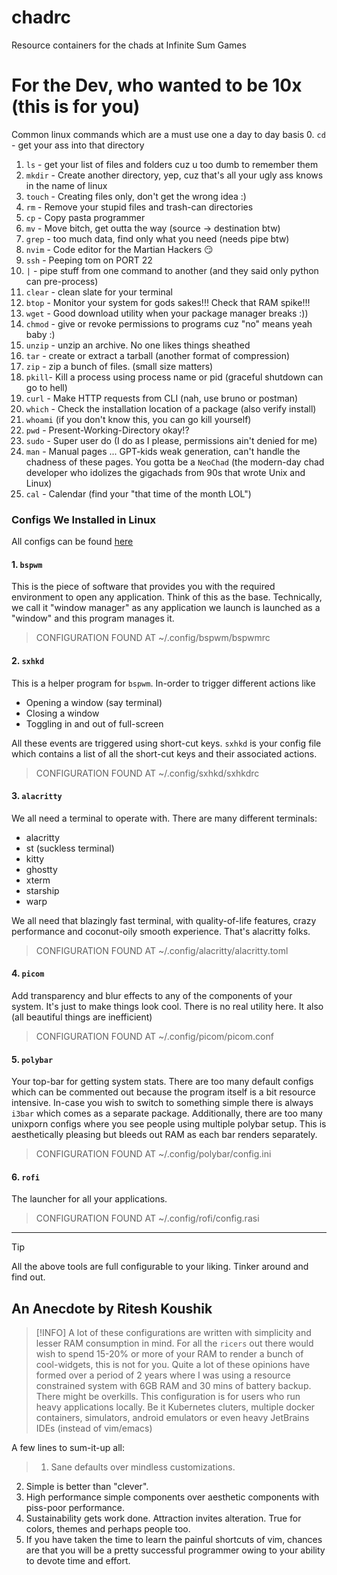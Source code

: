 # chadrc
Resource containers for the chads at Infinite Sum Games

# For the Dev, who wanted to be 10x (this is for you)

Common linux commands which are a must use one a day to day basis
0. `cd` - get your ass into that directory
1. `ls` - get your list of files and folders cuz u too dumb to remember them
2. `mkdir` - Create another directory, yep, cuz that's all your ugly ass knows in the name of linux
3. `touch` - Creating files only, don't get the wrong idea :)
4. `rm` - Remove your stupid files and trash-can directories
5. `cp` - Copy pasta programmer
6. `mv` - Move bitch, get outta the way (source -> destination btw)
7. `grep` - too much data, find only what you need (needs pipe btw)
8. `nvim` - Code editor for the Martian Hackers 😏
9. `ssh` - Peeping tom on PORT 22
10. `|` - pipe stuff from one command to another (and they said only python can 
pre-process) 
11. `clear` - clean slate for your terminal
12. `btop` - Monitor your system for gods sakes!!! Check that RAM spike!!!
13. `wget` - Good download utility when your package manager breaks :))
14. `chmod` - give or revoke permissions to programs cuz "no" means yeah baby :)
15. `unzip` - unzip an archive. No one likes things sheathed
16. `tar` - create or extract a tarball (another format of compression)
17. `zip` - zip a bunch of files. (small size matters)
18. `pkill`- Kill a process using process name or pid (graceful shutdown can go 
to hell)
19. `curl` - Make HTTP requests from CLI (nah, use bruno or postman)
20. `which` - Check the installation location of a package (also verify install)
21. `whoami` (if you don't know this, you can go kill yourself)
22. `pwd` - Present-Working-Directory okay!?
23. `sudo` - Super user do (I do as I please, permissions ain't denied for me)
24. `man` - Manual pages ... GPT-kids weak generation, can't handle the chadness of 
these pages. You gotta be a `NeoChad` (the modern-day chad developer who 
idolizes the gigachads from 90s that wrote Unix and Linux)
25. `cal` - Calendar (find your "that time of the month LOL")

### Configs We Installed in Linux

All configs can be found [ here ](https://github.com/IAmRiteshKoushik/dotfiles)

#### 1. `bspwm`
This is the piece of software that provides you with the required environment 
to open any application. Think of this as the base. Technically, we call it 
"window manager" as any application we launch is launched as a "window" and 
this program manages it.

> CONFIGURATION FOUND AT ~/.config/bspwm/bspwmrc

#### 2. `sxhkd` 
This is a helper program for `bspwm`. In-order to trigger different actions 
like 
- Opening a window (say terminal)
- Closing a window
- Toggling in and out of full-screen

All these events are triggered using short-cut keys. `sxhkd` is your config 
file which contains a list of all the short-cut keys and their associated 
actions.

> CONFIGURATION FOUND AT ~/.config/sxhkd/sxhkdrc

#### 3. `alacritty`
We all need a terminal to operate with. There are many different terminals:
- alacritty
- st (suckless terminal)
- kitty
- ghostty
- xterm
- starship
- warp

We all need that blazingly fast terminal, with quality-of-life features, 
crazy performance and coconut-oily smooth experience. That's alacritty folks.

> CONFIGURATION FOUND AT ~/.config/alacritty/alacritty.toml

#### 4. `picom`
 Add transparency and blur effects to any of the components of your system. 
It's just to make things look cool. There is no real utility here. It also 
 (all beautiful things are inefficient)

> CONFIGURATION FOUND AT ~/.config/picom/picom.conf

#### 5. `polybar`
Your top-bar for getting system stats. There are too many default configs 
which can be commented out because the program itself is a bit resource 
intensive. In-case you wish to switch to something simple there is always 
`i3bar` which comes as a separate package. Additionally, there are too many 
unixporn configs where you see people using multiple polybar setup. This is 
aesthetically pleasing but bleeds out RAM as each bar renders separately.

> CONFIGURATION FOUND AT ~/.config/polybar/config.ini

#### 6. `rofi`
The launcher for all your applications. 

> CONFIGURATION FOUND AT ~/.config/rofi/config.rasi
---

> [!TIP]
> All the above tools are full configurable to your liking. Tinker around 
and find out.

## An Anecdote by Ritesh Koushik
> [!INFO]
> A lot of these configurations are written with simplicity and lesser 
RAM consumption in mind. For all the `ricers` out there would wish to 
spend 15-20% or more of your RAM to render a bunch of cool-widgets, this is 
not for you. 
> Quite a lot of these opinions have formed over a period of 2 years where 
I was using a resource constrained system with 6GB RAM and 30 mins of battery 
backup. There might be overkills.
> This configuration is for users who run heavy applications locally. Be it 
Kubernetes cluters, multiple docker containers, simulators, android emulators 
or even heavy JetBrains IDEs (instead of vim/emacs)

A few lines to sum-it-up all:
> 1. Sane defaults over mindless customizations. 
2. Simple is better than "clever".
3. High performance simple components over aesthetic components with piss-poor 
performance. 
4. Sustainability gets work done. Attraction invites alteration. True for 
colors, themes and perhaps people too.
5. If you have taken the time to learn the painful shortcuts of vim, chances 
are that you will be a pretty successful programmer owing to your ability to 
devote time and effort.
